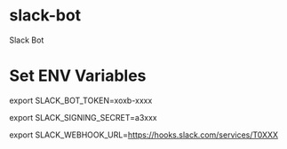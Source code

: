 # slack-bot
Slack Bot

# Set ENV Variables
export SLACK_BOT_TOKEN=xoxb-xxxx

export SLACK_SIGNING_SECRET=a3xxx

export SLACK_WEBHOOK_URL=https://hooks.slack.com/services/T0XXX
